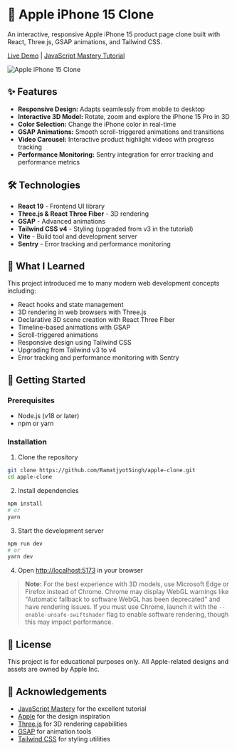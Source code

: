 

# 📱 Apple iPhone 15 Clone

An interactive, responsive Apple iPhone 15 product page clone built with React, Three.js, GSAP animations, and Tailwind CSS.

[Live Demo](https://ramatjyotsingh.github.io/apple-iphone-clone/) | [JavaScript Mastery Tutorial](https://www.youtube.com/watch?v=RbxHZwFtRT4)

![Apple iPhone 15 Clone](screenshots/hero-section.png)

## ✨ Features

- **Responsive Design:** Adapts seamlessly from mobile to desktop
- **Interactive 3D Model:** Rotate, zoom and explore the iPhone 15 Pro in 3D
- **Color Selection:** Change the iPhone color in real-time
- **GSAP Animations:** Smooth scroll-triggered animations and transitions
- **Video Carousel:** Interactive product highlight videos with progress tracking
- **Performance Monitoring:** Sentry integration for error tracking and performance metrics

## 🛠️ Technologies

- **React 19** - Frontend UI library
- **Three.js & React Three Fiber** - 3D rendering
- **GSAP** - Advanced animations
- **Tailwind CSS v4** - Styling (upgraded from v3 in the tutorial)
- **Vite** - Build tool and development server
- **Sentry** - Error tracking and performance monitoring

## 🧠 What I Learned

This project introduced me to many modern web development concepts including:

- React hooks and state management
- 3D rendering in web browsers with Three.js
- Declarative 3D scene creation with React Three Fiber
- Timeline-based animations with GSAP
- Scroll-triggered animations
- Responsive design using Tailwind CSS
- Upgrading from Tailwind v3 to v4
- Error tracking and performance monitoring with Sentry

## 🚀 Getting Started

### Prerequisites

- Node.js (v18 or later)
- npm or yarn

### Installation

1. Clone the repository
  ```bash
  git clone https://github.com/RamatjyotSingh/apple-clone.git
  cd apple-clone
  ```

2. Install dependencies
  ```bash
  npm install
  # or
  yarn
  ```

3. Start the development server
  ```bash
  npm run dev
  # or
  yarn dev
  ```

4. Open [http://localhost:5173](http://localhost:5173) in your browser

> **Note:** For the best experience with 3D models, use Microsoft Edge or Firefox instead of Chrome. Chrome may display WebGL warnings like "Automatic fallback to software WebGL has been deprecated" and have rendering issues. If you must use Chrome, launch it with the `--enable-unsafe-swiftshader` flag to enable software rendering, though this may impact performance.

## 📝 License

This project is for educational purposes only. All Apple-related designs and assets are owned by Apple Inc.

## 🙏 Acknowledgements

- [JavaScript Mastery](https://www.youtube.com/@javascriptmastery) for the excellent tutorial
- [Apple](https://www.apple.com) for the design inspiration
- [Three.js](https://threejs.org) for 3D rendering capabilities
- [GSAP](https://greensock.com/gsap/) for animation tools
- [Tailwind CSS](https://tailwindcss.com) for styling utilities



